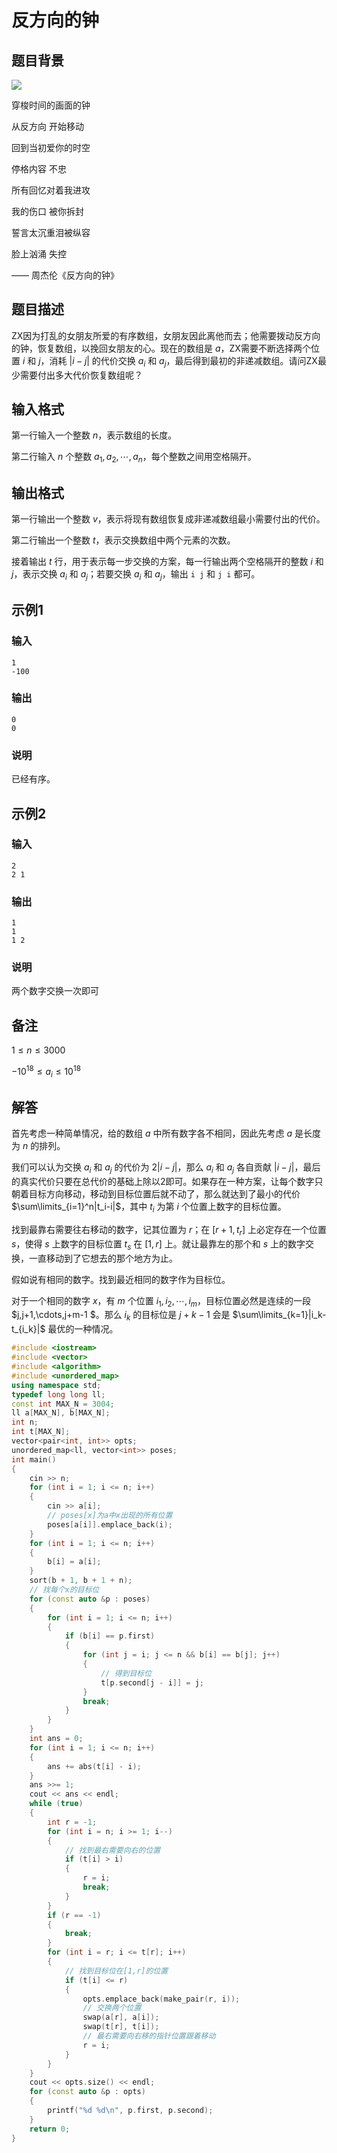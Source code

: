 # 反方向的钟

## 题目背景

![](https://picture-1306543186.cos.ap-shanghai.myqcloud.com/jay.jpg)

穿梭时间的画面的钟

从反方向 开始移动

回到当初爱你的时空

停格内容 不忠

所有回忆对着我进攻

我的伤口 被你拆封

誓言太沉重泪被纵容

脸上汹涌 失控

—— 周杰伦《反方向的钟》

## 题目描述

ZX因为打乱的女朋友所爱的有序数组，女朋友因此离他而去；他需要拨动反方向的钟，恢复数组，以挽回女朋友的心。现在的数组是 $a$，ZX需要不断选择两个位置 $i$ 和 $j$，消耗 $|i-j|$ 的代价交换 $a_i$ 和 $a_j$，最后得到最初的非递减数组。请问ZX最少需要付出多大代价恢复数组呢？

## 输入格式

第一行输入一个整数 $n$，表示数组的长度。

第二行输入 $n$ 个整数 $a_1,a_2,\cdots,a_n$，每个整数之间用空格隔开。

## 输出格式

第一行输出一个整数 $v$，表示将现有数组恢复成非递减数组最小需要付出的代价。

第二行输出一个整数 $t$，表示交换数组中两个元素的次数。

接着输出 $t$ 行，用于表示每一步交换的方案，每一行输出两个空格隔开的整数 $i$ 和 $j$，表示交换 $a_i$ 和 $a_j$；若要交换 $a_i$ 和 $a_j$，输出 `i j` 和 `j i` 都可。

## 示例1

### 输入

```
1
-100
```

### 输出

```
0
0
```

### 说明

已经有序。

## 示例2

### 输入

```
2
2 1
```

### 输出

```
1
1
1 2
```

### 说明

两个数字交换一次即可

## 备注

$1\le n\le 3000$

$-10^{18}\le a_i\le 10^{18}$

## 解答

首先考虑一种简单情况，给的数组 $a$ 中所有数字各不相同，因此先考虑 $a$ 是长度为 $n$ 的排列。

我们可以认为交换 $a_i$ 和 $a_j$ 的代价为 $2|i-j|$，那么 $a_i$ 和 $a_j$ 各自贡献 $|i-j|$，最后的真实代价只要在总代价的基础上除以2即可。如果存在一种方案，让每个数字只朝着目标方向移动，移动到目标位置后就不动了，那么就达到了最小的代价 $\sum\limits_{i=1}^n|t_i-i|$，其中 $t_i$ 为第 $i$ 个位置上数字的目标位置。

找到最靠右需要往右移动的数字，记其位置为 $r$；在 $[r+1,t_r]$ 上必定存在一个位置 $s$，使得 $s$ 上数字的目标位置 $t_s$ 在 $[1,r]$ 上。就让最靠左的那个和 $s$ 上的数字交换，一直移动到了它想去的那个地方为止。

假如说有相同的数字。找到最近相同的数字作为目标位。

对于一个相同的数字 $x$，有 $m$ 个位置 $i_1,i_2,\cdots,i_m$，目标位置必然是连续的一段 $j,j+1,\cdots,j+m-1 $。那么 $i_k$ 的目标位是 $j+k-1$ 会是 $\sum\limits_{k=1}|i_k-t_{i_k}|$ 最优的一种情况。

```cpp
#include <iostream>
#include <vector>
#include <algorithm>
#include <unordered_map>
using namespace std;
typedef long long ll;
const int MAX_N = 3004;
ll a[MAX_N], b[MAX_N];
int n;
int t[MAX_N];
vector<pair<int, int>> opts;
unordered_map<ll, vector<int>> poses;
int main()
{
    cin >> n;
    for (int i = 1; i <= n; i++)
    {
        cin >> a[i];
        // poses[x]为a中x出现的所有位置
        poses[a[i]].emplace_back(i);
    }
    for (int i = 1; i <= n; i++)
    {
        b[i] = a[i];
    }
    sort(b + 1, b + 1 + n);
    // 找每个x的目标位
    for (const auto &p : poses)
    {
        for (int i = 1; i <= n; i++)
        {
            if (b[i] == p.first)
            {
                for (int j = i; j <= n && b[i] == b[j]; j++)
                {
                    // 得到目标位
                    t[p.second[j - i]] = j;
                }
                break;
            }
        }
    }
    int ans = 0;
    for (int i = 1; i <= n; i++)
    {
        ans += abs(t[i] - i);
    }
    ans >>= 1;
    cout << ans << endl;
    while (true)
    {
        int r = -1;
        for (int i = n; i >= 1; i--)
        {
            // 找到最右需要向右的位置
            if (t[i] > i)
            {
                r = i;
                break;
            }
        }
        if (r == -1)
        {
            break;
        }
        for (int i = r; i <= t[r]; i++)
        {
            // 找到目标位在[1,r]的位置
            if (t[i] <= r)
            {
                opts.emplace_back(make_pair(r, i));
                // 交换两个位置
                swap(a[r], a[i]);
                swap(t[r], t[i]);
                // 最右需要向右移的指针位置跟着移动
                r = i;
            }
        }
    }
    cout << opts.size() << endl;
    for (const auto &p : opts)
    {
        printf("%d %d\n", p.first, p.second);
    }
    return 0;
}
```

